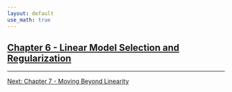 ```yaml
---
layout: default
use_math: true
---
```


## [Chapter 6 - Linear Model Selection and Regularization][chapter-06-linear-model-selection-and-regularization]

---

[Next: Chapter 7 - Moving Beyond Linearity][chapter-07-moving-beyond-linearity]

<a id="bottom"></a>

[chapter-06-linear-model-selection-and-regularization]: chapter-06-linear-model-selection-and-regularization "stats-learning-notes -- Chapter 6 - Linear Model Selection and Regularization"
[chapter-07-moving-beyond-linearity]: chapter-07-moving-beyond-linearity "stats-learning-notes -- Chapter 7 - Moving Beyond Linearity"
